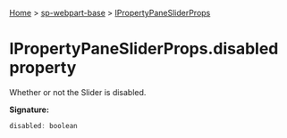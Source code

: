 <!-- docId=sp-webpart-base.ipropertypanesliderprops.disabled -->

[Home](./index.md) &gt; [sp-webpart-base](./sp-webpart-base.md) &gt; [IPropertyPaneSliderProps](./sp-webpart-base.ipropertypanesliderprops.md)

# IPropertyPaneSliderProps.disabled property

Whether or not the Slider is disabled.

**Signature:**
```javascript
disabled: boolean
```
